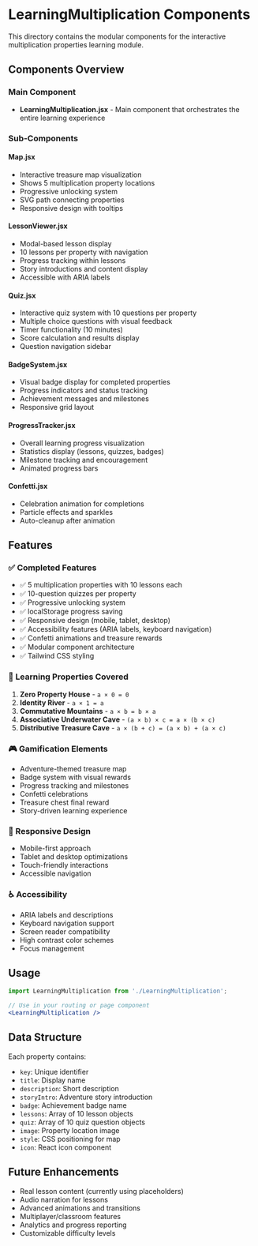# LearningMultiplication Components

This directory contains the modular components for the interactive multiplication properties learning module.

## Components Overview

### Main Component
- **LearningMultiplication.jsx** - Main component that orchestrates the entire learning experience

### Sub-Components

#### Map.jsx
- Interactive treasure map visualization
- Shows 5 multiplication property locations
- Progressive unlocking system
- SVG path connecting properties
- Responsive design with tooltips

#### LessonViewer.jsx
- Modal-based lesson display
- 10 lessons per property with navigation
- Progress tracking within lessons
- Story introductions and content display
- Accessible with ARIA labels

#### Quiz.jsx
- Interactive quiz system with 10 questions per property
- Multiple choice questions with visual feedback
- Timer functionality (10 minutes)
- Score calculation and results display
- Question navigation sidebar

#### BadgeSystem.jsx
- Visual badge display for completed properties
- Progress indicators and status tracking
- Achievement messages and milestones
- Responsive grid layout

#### ProgressTracker.jsx
- Overall learning progress visualization
- Statistics display (lessons, quizzes, badges)
- Milestone tracking and encouragement
- Animated progress bars

#### Confetti.jsx
- Celebration animation for completions
- Particle effects and sparkles
- Auto-cleanup after animation

## Features

### ✅ Completed Features
- ✅ 5 multiplication properties with 10 lessons each
- ✅ 10-question quizzes per property
- ✅ Progressive unlocking system
- ✅ localStorage progress saving
- ✅ Responsive design (mobile, tablet, desktop)
- ✅ Accessibility features (ARIA labels, keyboard navigation)
- ✅ Confetti animations and treasure rewards
- ✅ Modular component architecture
- ✅ Tailwind CSS styling

### 🎯 Learning Properties Covered
1. **Zero Property House** - `a × 0 = 0`
2. **Identity River** - `a × 1 = a`
3. **Commutative Mountains** - `a × b = b × a`
4. **Associative Underwater Cave** - `(a × b) × c = a × (b × c)`
5. **Distributive Treasure Cave** - `a × (b + c) = (a × b) + (a × c)`

### 🎮 Gamification Elements
- Adventure-themed treasure map
- Badge system with visual rewards
- Progress tracking and milestones
- Confetti celebrations
- Treasure chest final reward
- Story-driven learning experience

### 📱 Responsive Design
- Mobile-first approach
- Tablet and desktop optimizations
- Touch-friendly interactions
- Accessible navigation

### ♿ Accessibility
- ARIA labels and descriptions
- Keyboard navigation support
- Screen reader compatibility
- High contrast color schemes
- Focus management

## Usage

```jsx
import LearningMultiplication from './LearningMultiplication';

// Use in your routing or page component
<LearningMultiplication />
```

## Data Structure

Each property contains:
- `key`: Unique identifier
- `title`: Display name
- `description`: Short description
- `storyIntro`: Adventure story introduction
- `badge`: Achievement badge name
- `lessons`: Array of 10 lesson objects
- `quiz`: Array of 10 quiz question objects
- `image`: Property location image
- `style`: CSS positioning for map
- `icon`: React icon component

## Future Enhancements

- Real lesson content (currently using placeholders)
- Audio narration for lessons
- Advanced animations and transitions
- Multiplayer/classroom features
- Analytics and progress reporting
- Customizable difficulty levels
